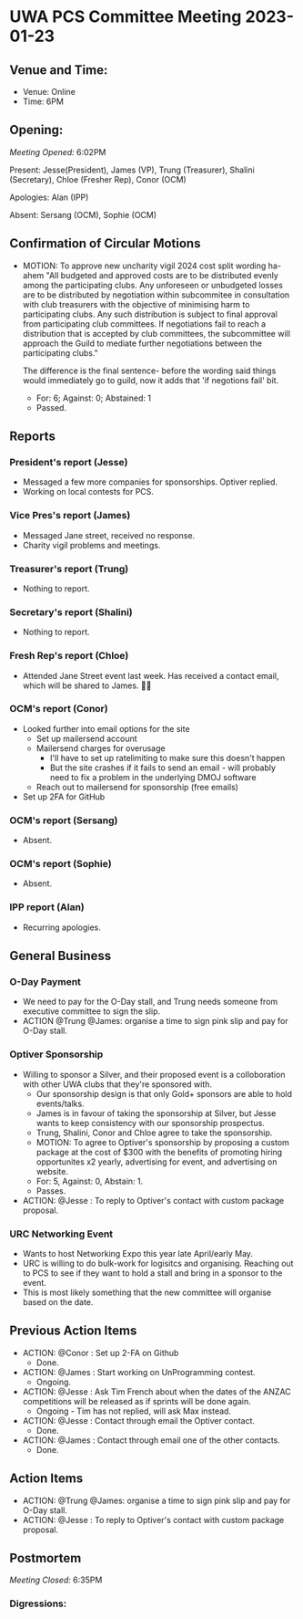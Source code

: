 # UWA PCS Committee Meeting 2023-01-23

## Venue and Time:
- Venue: Online
- Time: 6PM

## Opening:

_Meeting Opened:_ 6:02PM

Present: Jesse(President), James (VP), Trung (Treasurer), Shalini (Secretary), Chloe (Fresher Rep), Conor (OCM)

Apologies: Alan (IPP)

Absent: Sersang (OCM), Sophie (OCM)

## Confirmation of Circular Motions
- MOTION: To approve new uncharity vigil 2024 cost split wording ha-ahem
    "All budgeted and approved costs are to be distributed evenly among the participating clubs.
    Any unforeseen or unbudgeted losses are to be distributed by negotiation within subcommitee in consultation with club treasurers with the objective of minimising harm to participating clubs.
    Any such distribution is subject to final approval from participating club committees.
    If negotiations fail to reach a distribution that is accepted by club committees, the subcommittee will approach the Guild to mediate further negotiations between the participating clubs."

    The difference is the final sentence- before the wording said things would immediately go to guild, now it adds that 'if negotions fail' bit.
    - For: 6; Against: 0; Abstained: 1
    - Passed.

## Reports

### President's report (Jesse)
- Messaged a few more companies for sponsorships. Optiver replied.
- Working on local contests for PCS.

### Vice Pres's report (James)
- Messaged Jane street, received no response. 
- Charity vigil problems and meetings.

### Treasurer's report (Trung)
- Nothing to report.

### Secretary's report (Shalini)
- Nothing to report.

### Fresh Rep's report (Chloe)
- Attended Jane Street event last week. Has received a contact email, which will be shared to James. :clap::clap:

### OCM's report (Conor)
- Looked further into email options for the site
  - Set up mailersend account
  - Mailersend charges for overusage
    - I'll have to set up ratelimiting to make sure this doesn't happen
    - But the site crashes if it fails to send an email - will probably need to fix a problem in the underlying DMOJ software
  - Reach out to mailersend for sponsorship (free emails)
- Set up 2FA for GitHub

### OCM's report (Sersang)
- Absent.

### OCM's report (Sophie)
- Absent.

### IPP report (Alan)
- Recurring apologies.


## General Business
### O-Day Payment
- We need to pay for the O-Day stall, and Trung needs someone from executive committee to sign the slip.
- ACTION @Trung @James: organise a time to sign pink slip and pay for O-Day stall.

### Optiver Sponsorship
- Willing to sponsor a Silver, and their proposed event is a colloboration with other UWA clubs that they're sponsored with. 
    - Our sponsorship design is that only Gold+ sponsors are able to hold events/talks.
    - James is in favour of taking the sponsorship at Silver, but Jesse wants to keep consistency with our sponsorship prospectus.
    - Trung, Shalini, Conor and Chloe agree to take the sponsorship.
    - MOTION: To agree to Optiver's sponsorship by proposing a custom package at the cost of $300 with the benefits of promoting hiring opportunites x2 yearly, advertising for event, and advertising on website.
    - For: 5, Against: 0, Abstain: 1.
    - Passes.
- ACTION: @Jesse : To reply to Optiver's contact with custom package proposal.

### URC Networking Event
- Wants to host Networking Expo this year late April/early May. 
- URC is willing to do bulk-work for logisitcs and organising. Reaching out to PCS to see if they want to hold a stall and bring in a sponsor to the event.
- This is most likely something that the new committee will organise based on the date.


## Previous Action Items
- ACTION: @Conor : Set up 2-FA on Github
    - Done.
- ACTION: @James : Start working on UnProgramming contest.
    - Ongoing.
- ACTION: @Jesse : Ask Tim French about when the dates of the ANZAC competitions will be released as if sprints will be done again.
    - Ongoing - Tim has not replied, will ask Max instead.
- ACTION: @Jesse : Contact through email the Optiver contact.
    - Done.
- ACTION: @James : Contact through email one of the other contacts.
    - Done.

## Action Items
- ACTION: @Trung @James: organise a time to sign pink slip and pay for O-Day stall.
- ACTION: @Jesse : To reply to Optiver's contact with custom package proposal.

## Postmortem

_Meeting Closed:_ 6:35PM

### Digressions: 
